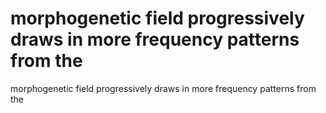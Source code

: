 # morphogenetic field progressively draws in more frequency patterns from the

morphogenetic field progressively draws in more frequency patterns from the